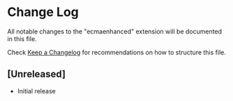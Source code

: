 # Change Log

All notable changes to the "ecmaenhanced" extension will be documented in this file.

Check [Keep a Changelog](http://keepachangelog.com/) for recommendations on how to structure this file.

## [Unreleased]

- Initial release